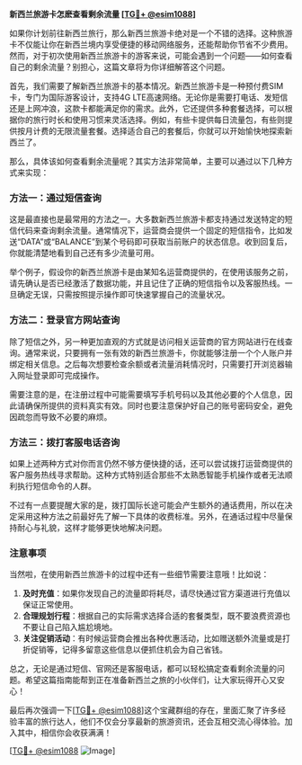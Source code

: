 **新西兰旅游卡怎麽查看剩余流量 [[TG💪+ @esim1088](https://t.me/s/esim1088)]**

如果你计划前往新西兰旅行，那么新西兰旅游卡绝对是一个不错的选择。这种旅游卡不仅能让你在新西兰境内享受便捷的移动网络服务，还能帮助你节省不少费用。然而，对于初次使用新西兰旅游卡的游客来说，可能会遇到一个问题——如何查看自己的剩余流量？别担心，这篇文章将为你详细解答这个问题。

首先，我们需要了解新西兰旅游卡的基本情况。新西兰旅游卡是一种预付费SIM卡，专门为国际游客设计，支持4G LTE高速网络。无论你是需要打电话、发短信还是上网冲浪，这款卡都能满足你的需求。此外，它还提供多种套餐选择，可以根据你的旅行时长和使用习惯来灵活选择。例如，有些卡提供每日流量包，有些则提供按月计费的无限流量套餐。选择适合自己的套餐后，你就可以开始愉快地探索新西兰了。

那么，具体该如何查看剩余流量呢？其实方法非常简单，主要可以通过以下几种方式来实现：

### 方法一：通过短信查询

这是最直接也是最常用的方法之一。大多数新西兰旅游卡都支持通过发送特定的短信代码来查询剩余流量。通常情况下，运营商会提供一个固定的短信指令，比如发送“DATA”或“BALANCE”到某个号码即可获取当前账户的状态信息。收到回复后，你就能清楚地看到自己还有多少流量可用。

举个例子，假设你的新西兰旅游卡是由某知名运营商提供的，在使用该服务之前，请先确认是否已经激活了数据功能，并且记住了正确的短信指令以及客服热线。一旦确定无误，只需按照提示操作即可快速掌握自己的流量状况。

### 方法二：登录官方网站查询

除了短信之外，另一种更加直观的方式就是访问相关运营商的官方网站进行在线查询。通常来说，只要拥有一张有效的新西兰旅游卡，你就能够注册一个个人账户并绑定相关信息。之后每次想要检查余额或者流量消耗情况时，只需要打开浏览器输入网址登录即可完成操作。

需要注意的是，在注册过程中可能需要填写手机号码以及其他必要的个人信息，因此请确保所提供的资料真实有效。同时也要注意保护好自己的账号密码安全，避免因疏忽而导致不必要的麻烦。

### 方法三：拨打客服电话咨询

如果上述两种方式对你而言仍然不够方便快捷的话，还可以尝试拨打运营商提供的客户服务热线寻求帮助。这种方式特别适合那些不太熟悉智能手机操作或者无法顺利执行短信命令的人群。

不过有一点要提醒大家的是，拨打国际长途可能会产生额外的通话费用，所以在决定采用这种方法之前最好先了解一下具体的收费标准。另外，在通话过程中尽量保持耐心与礼貌，这样才能够更快地解决问题。

### 注意事项

当然啦，在使用新西兰旅游卡的过程中还有一些细节需要注意哦！比如说：

1. **及时充值**：如果你发现自己的流量即将耗尽，请尽快通过官方渠道进行充值以保证正常使用。
2. **合理规划行程**：根据自己的实际需求选择合适的套餐类型，既不要浪费资源也不要让自己陷入尴尬境地。
3. **关注促销活动**：有时候运营商会推出各种优惠活动，比如赠送额外流量或是打折促销等，记得多留意这些信息以便抓住机会为自己省钱。

总之，无论是通过短信、官网还是客服电话，都可以轻松搞定查看剩余流量的问题。希望这篇指南能帮到正在准备新西兰之旅的小伙伴们，让大家玩得开心又安心！

最后再次强调一下[[TG💪+ @esim1088](https://t.me/s/esim1088)]这个宝藏群组的存在，里面汇聚了许多经验丰富的旅行达人，他们不仅会分享最新的旅游资讯，还会互相交流心得体验。加入其中，相信你会收获满满！

[[TG💪+ @esim1088](https://t.me/s/esim1088) ![Image](https://i.postimg.cc/4NQfJmqS/Snipaste-2025-05-13-00-14-12.png)]